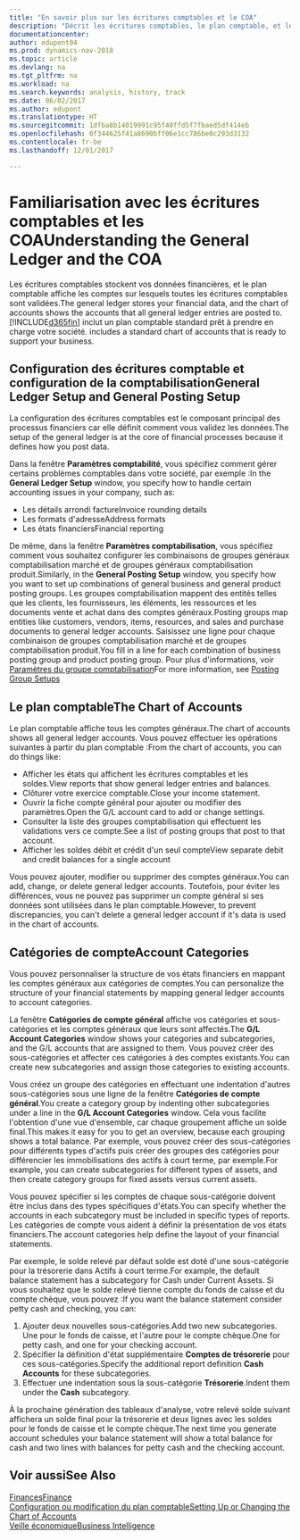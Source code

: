 ```yaml
---
title: "En savoir plus sur les écritures comptables et le COA"
description: "Décrit les écritures comptables, le plan comptable, et les catégories de compte."
documentationcenter: 
author: edupont04
ms.prod: dynamics-nav-2018
ms.topic: article
ms.devlang: na
ms.tgt_pltfrm: na
ms.workload: na
ms.search.keywords: analysis, history, track
ms.date: 06/02/2017
ms.author: edupont
ms.translationtype: HT
ms.sourcegitcommit: 1dfba8b14019991c95f40ffd5f7fbaed5df414eb
ms.openlocfilehash: 0f344625f41a8690bff06e1cc786be0c293d3132
ms.contentlocale: fr-be
ms.lasthandoff: 12/01/2017

---
```

# <a name="understanding-the-general-ledger-and-the-coa"></a><span data-ttu-id="728bf-103">Familiarisation avec les écritures comptables et les COA</span><span class="sxs-lookup"><span data-stu-id="728bf-103">Understanding the General Ledger and the COA</span></span>
<span data-ttu-id="728bf-104">Les écritures comptables stockent vos données financières, et le plan comptable affiche les comptes sur lesquels toutes les écritures comptables sont validées.</span><span class="sxs-lookup"><span data-stu-id="728bf-104">The general ledger stores your financial data, and the chart of accounts shows the accounts that all general ledger entries are posted to.</span></span> [!INCLUDE[d365fin](includes/d365fin_md.md)]<span data-ttu-id="728bf-105"> inclut un plan comptable standard prêt à prendre en charge votre société.</span><span class="sxs-lookup"><span data-stu-id="728bf-105"> includes a standard chart of accounts that is ready to support your business.</span></span>

## <a name="general-ledger-setup-and-general-posting-setup"></a><span data-ttu-id="728bf-106">Configuration des écritures comptable et configuration de la comptabilisation</span><span class="sxs-lookup"><span data-stu-id="728bf-106">General Ledger Setup and General Posting Setup</span></span>
<span data-ttu-id="728bf-107">La configuration des écritures comptables est le composant principal des processus financiers car elle définit comment vous validez les données.</span><span class="sxs-lookup"><span data-stu-id="728bf-107">The setup of the general ledger is at the core of financial processes because it defines how you post data.</span></span>  

<span data-ttu-id="728bf-108">Dans la fenêtre **Paramètres comptabilité**, vous spécifiez comment gérer certains problèmes comptables dans votre société, par exemple :</span><span class="sxs-lookup"><span data-stu-id="728bf-108">In the **General Ledger Setup** window, you specify how to handle certain accounting issues in your company, such as:</span></span>  

* <span data-ttu-id="728bf-109">Les détails arrondi facture</span><span class="sxs-lookup"><span data-stu-id="728bf-109">Invoice rounding details</span></span>  
* <span data-ttu-id="728bf-110">Les formats d'adresse</span><span class="sxs-lookup"><span data-stu-id="728bf-110">Address formats</span></span>  
* <span data-ttu-id="728bf-111">Les états financiers</span><span class="sxs-lookup"><span data-stu-id="728bf-111">Financial reporting</span></span>  

<span data-ttu-id="728bf-112">De même, dans la fenêtre **Paramètres comptabilisation**, vous spécifiez comment vous souhaitez configurer les combinaisons de groupes généraux comptabilisation marché et de groupes généraux comptabilisation produit.</span><span class="sxs-lookup"><span data-stu-id="728bf-112">Similarly, in the **General Posting Setup** window, you specify how you want to set up combinations of general business and general product posting groups.</span></span> <span data-ttu-id="728bf-113">Les groupes comptabilisation mappent des entités telles que les clients, les fournisseurs, les éléments, les ressources et les documents vente et achat dans des comptes généraux.</span><span class="sxs-lookup"><span data-stu-id="728bf-113">Posting groups map entities like customers, vendors, items, resources, and sales and purchase documents to general ledger accounts.</span></span> <span data-ttu-id="728bf-114">Saisissez une ligne pour chaque combinaison de groupes comptabilisation marché et de groupes comptabilisation produit.</span><span class="sxs-lookup"><span data-stu-id="728bf-114">You fill in a line for each combination of business posting group and product posting group.</span></span> <span data-ttu-id="728bf-115">Pour plus d'informations, voir [Paramètres du groupe comptabilisation](finance-posting-groups.md)</span><span class="sxs-lookup"><span data-stu-id="728bf-115">For more information, see [Posting Group Setups](finance-posting-groups.md)</span></span>  

## <a name="the-chart-of-accounts"></a><span data-ttu-id="728bf-116">Le plan comptable</span><span class="sxs-lookup"><span data-stu-id="728bf-116">The Chart of Accounts</span></span>
<span data-ttu-id="728bf-117">Le plan comptable affiche tous les comptes généraux.</span><span class="sxs-lookup"><span data-stu-id="728bf-117">The chart of accounts shows all general ledger accounts.</span></span> <span data-ttu-id="728bf-118">Vous pouvez effectuer les opérations suivantes à partir du plan comptable :</span><span class="sxs-lookup"><span data-stu-id="728bf-118">From the chart of accounts, you can do things like:</span></span>  

* <span data-ttu-id="728bf-119">Afficher les états qui affichent les écritures comptables et les soldes.</span><span class="sxs-lookup"><span data-stu-id="728bf-119">View reports that show general ledger entries and balances.</span></span>  
* <span data-ttu-id="728bf-120">Clôturer votre exercice comptable.</span><span class="sxs-lookup"><span data-stu-id="728bf-120">Close your income statement.</span></span>  
* <span data-ttu-id="728bf-121">Ouvrir la fiche compte général pour ajouter ou modifier des paramètres.</span><span class="sxs-lookup"><span data-stu-id="728bf-121">Open the G/L account card to add or change settings.</span></span>  
* <span data-ttu-id="728bf-122">Consulter la liste des groupes comptabilisation qui effectuent les validations vers ce compte.</span><span class="sxs-lookup"><span data-stu-id="728bf-122">See a list of posting groups that post to that account.</span></span>
* <span data-ttu-id="728bf-123">Afficher les soldes débit et crédit d'un seul compte</span><span class="sxs-lookup"><span data-stu-id="728bf-123">View separate debit and credit balances for a single account</span></span>  

<span data-ttu-id="728bf-124">Vous pouvez ajouter, modifier ou supprimer des comptes généraux.</span><span class="sxs-lookup"><span data-stu-id="728bf-124">You can add, change, or delete general ledger accounts.</span></span> <span data-ttu-id="728bf-125">Toutefois, pour éviter les différences, vous ne pouvez pas supprimer un compte général si ses données sont utilisées dans le plan comptable.</span><span class="sxs-lookup"><span data-stu-id="728bf-125">However, to prevent discrepancies, you can't delete a general ledger account if it's data is used in the chart of accounts.</span></span>  

## <a name="account-categories"></a><span data-ttu-id="728bf-126">Catégories de compte</span><span class="sxs-lookup"><span data-stu-id="728bf-126">Account Categories</span></span>
<span data-ttu-id="728bf-127">Vous pouvez personnaliser la structure de vos états financiers en mappant les comptes généraux aux catégories de comptes.</span><span class="sxs-lookup"><span data-stu-id="728bf-127">You can personalize the structure of your financial statements by mapping general ledger accounts to account categories.</span></span>  

<span data-ttu-id="728bf-128">La fenêtre **Catégories de compte général** affiche vos catégories et sous-catégories et les comptes généraux que leurs sont affectés.</span><span class="sxs-lookup"><span data-stu-id="728bf-128">The **G/L Account Categories** window shows your categories and subcategories, and the G/L accounts that are assigned to them.</span></span> <span data-ttu-id="728bf-129">Vous pouvez créer des sous-catégories et affecter ces catégories à des comptes existants.</span><span class="sxs-lookup"><span data-stu-id="728bf-129">You can create new subcategories and assign those categories to existing accounts.</span></span>  

<span data-ttu-id="728bf-130">Vous créez un groupe des catégories en effectuant une indentation d'autres sous-catégories sous une ligne de la fenêtre **Catégories de compte général**.</span><span class="sxs-lookup"><span data-stu-id="728bf-130">You create a category group by indenting other subcategories under a line in the **G/L Account Categories** window.</span></span> <span data-ttu-id="728bf-131">Cela vous facilite l'obtention d'une vue d'ensemble, car chaque groupement affiche un solde final.</span><span class="sxs-lookup"><span data-stu-id="728bf-131">This makes it easy for you to get an overview, because each grouping shows a total balance.</span></span> <span data-ttu-id="728bf-132">Par exemple, vous pouvez créer des sous-catégories pour différents types d'actifs puis créer des groupes des catégories pour différencier les immobilisations des actifs à court terme, par exemple.</span><span class="sxs-lookup"><span data-stu-id="728bf-132">For example, you can create subcategories for different types of assets, and then create category groups for fixed assets versus current assets.</span></span>  

<span data-ttu-id="728bf-133">Vous pouvez spécifier si les comptes de chaque sous-catégorie doivent être inclus dans des types spécifiques d'états.</span><span class="sxs-lookup"><span data-stu-id="728bf-133">You can specify whether the accounts in each subcategory must be included in specific types of reports.</span></span> <span data-ttu-id="728bf-134">Les catégories de compte vous aident à définir la présentation de vos états financiers.</span><span class="sxs-lookup"><span data-stu-id="728bf-134">The account categories help define the layout of your financial statements.</span></span>  

<span data-ttu-id="728bf-135">Par exemple, le solde relevé par défaut solde est doté d'une sous-catégorie pour la trésorerie dans Actifs à court terme.</span><span class="sxs-lookup"><span data-stu-id="728bf-135">For example, the default balance statement has a subcategory for Cash under Current Assets.</span></span> <span data-ttu-id="728bf-136">Si vous souhaitez que le solde relevé tienne compte du fonds de caisse et du compte chèque, vous pouvez :</span><span class="sxs-lookup"><span data-stu-id="728bf-136">If you want the balance statement consider petty cash and checking, you can:</span></span>  

1. <span data-ttu-id="728bf-137">Ajouter deux nouvelles sous-catégories.</span><span class="sxs-lookup"><span data-stu-id="728bf-137">Add two new subcategories.</span></span> <span data-ttu-id="728bf-138">Une pour le fonds de caisse, et l'autre pour le compte chèque.</span><span class="sxs-lookup"><span data-stu-id="728bf-138">One for petty cash, and one for your checking account.</span></span>  
2. <span data-ttu-id="728bf-139">Spécifier la définition d'état supplémentaire **Comptes de trésorerie** pour ces sous-catégories.</span><span class="sxs-lookup"><span data-stu-id="728bf-139">Specify the additional report definition **Cash Accounts** for these subcategories.</span></span>  
3. <span data-ttu-id="728bf-140">Effectuer une indentation sous la sous-catégorie **Trésorerie**.</span><span class="sxs-lookup"><span data-stu-id="728bf-140">Indent them under the **Cash** subcategory.</span></span>  

<span data-ttu-id="728bf-141">À la prochaine génération des tableaux d'analyse, votre relevé solde suivant affichera un solde final pour la trésorerie et deux lignes avec les soldes pour le fonds de caisse et le compte chèque.</span><span class="sxs-lookup"><span data-stu-id="728bf-141">The next time you generate account schedules your balance statement will show a total balance for cash and two lines with balances for petty cash and the checking account.</span></span>  

## <a name="see-also"></a><span data-ttu-id="728bf-142">Voir aussi</span><span class="sxs-lookup"><span data-stu-id="728bf-142">See Also</span></span>
[<span data-ttu-id="728bf-143">Finances</span><span class="sxs-lookup"><span data-stu-id="728bf-143">Finance</span></span>](finance.md)  
[<span data-ttu-id="728bf-144">Configuration ou modification du plan comptable</span><span class="sxs-lookup"><span data-stu-id="728bf-144">Setting Up or Changing the Chart of Accounts</span></span>](finance-setup-chart-accounts.md)  
[<span data-ttu-id="728bf-145">Veille économique</span><span class="sxs-lookup"><span data-stu-id="728bf-145">Business Intelligence</span></span>](bi.md)  

